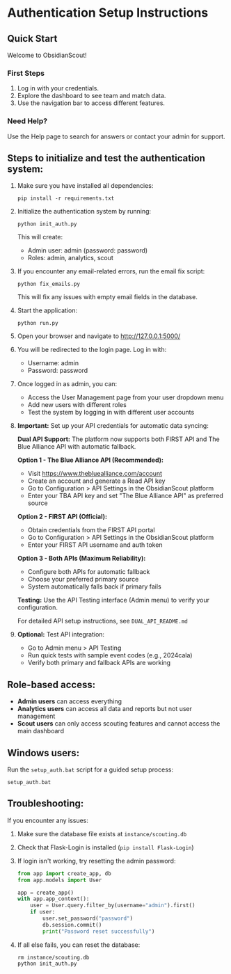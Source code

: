 # Authentication Setup Instructions

## Quick Start

Welcome to ObsidianScout!

### First Steps
1. Log in with your credentials.
2. Explore the dashboard to see team and match data.
3. Use the navigation bar to access different features.

### Need Help?
Use the Help page to search for answers or contact your admin for support.

## Steps to initialize and test the authentication system:

1. Make sure you have installed all dependencies:
   ```
   pip install -r requirements.txt
   ```

2. Initialize the authentication system by running:
   ```
   python init_auth.py
   ```
   This will create:
   - Admin user: admin (password: password)
   - Roles: admin, analytics, scout
   
3. If you encounter any email-related errors, run the email fix script:
   ```
   python fix_emails.py
   ```
   This will fix any issues with empty email fields in the database.

3. Start the application:
   ```
   python run.py
   ```

4. Open your browser and navigate to http://127.0.0.1:5000/

5. You will be redirected to the login page. Log in with:
   - Username: admin
   - Password: password

6. Once logged in as admin, you can:
   - Access the User Management page from your user dropdown menu
   - Add new users with different roles
   - Test the system by logging in with different user accounts

7. **Important:** Set up your API credentials for automatic data syncing:
   
   **Dual API Support:** The platform now supports both FIRST API and The Blue Alliance API with automatic fallback.
   
   **Option 1 - The Blue Alliance API (Recommended):**
   - Visit https://www.thebluealliance.com/account
   - Create an account and generate a Read API key
   - Go to Configuration > API Settings in the ObsidianScout platform
   - Enter your TBA API key and set "The Blue Alliance API" as preferred source
   
   **Option 2 - FIRST API (Official):**
   - Obtain credentials from the FIRST API portal
   - Go to Configuration > API Settings in the ObsidianScout platform
   - Enter your FIRST API username and auth token
   
   **Option 3 - Both APIs (Maximum Reliability):**
   - Configure both APIs for automatic fallback
   - Choose your preferred primary source
   - System automatically falls back if primary fails
   
   **Testing:** Use the API Testing interface (Admin menu) to verify your configuration.
   
   For detailed API setup instructions, see `DUAL_API_README.md`

8. **Optional:** Test API integration:
   - Go to Admin menu > API Testing
   - Run quick tests with sample event codes (e.g., 2024cala)
   - Verify both primary and fallback APIs are working

## Role-based access:

- **Admin users** can access everything
- **Analytics users** can access all data and reports but not user management
- **Scout users** can only access scouting features and cannot access the main dashboard

## Windows users:

Run the `setup_auth.bat` script for a guided setup process:
```
setup_auth.bat
```

## Troubleshooting:

If you encounter any issues:

1. Make sure the database file exists at `instance/scouting.db`
2. Check that Flask-Login is installed (`pip install Flask-Login`)
3. If login isn't working, try resetting the admin password:
   ```python
   from app import create_app, db
   from app.models import User
   
   app = create_app()
   with app.app_context():
       user = User.query.filter_by(username="admin").first()
       if user:
           user.set_password("password")
           db.session.commit()
           print("Password reset successfully")
   ```

4. If all else fails, you can reset the database:
   ```
   rm instance/scouting.db
   python init_auth.py
   ```
